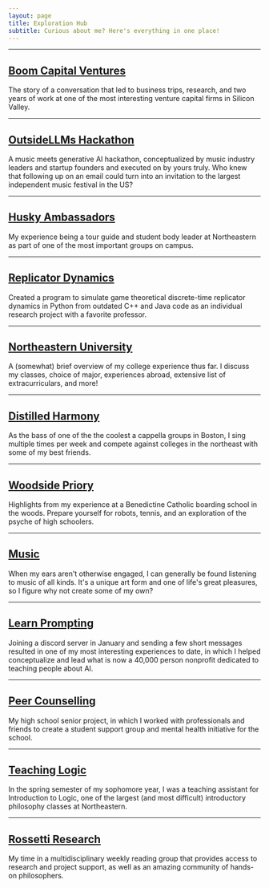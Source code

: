 ```yaml
---
layout: page
title: Exploration Hub
subtitle: Curious about me? Here's everything in one place!
---
```


***

<div style="text-align: left;">
    <p>
      <a href="/pages/boom"><h2>Boom Capital Ventures</h2></a>
        The story of a conversation that led to business trips, research, and two years of work at one of the most interesting venture capital firms in Silicon Valley. 
    </p>
  </div>

***

<div style="text-align: left;">
    <p>
      <a href="/pages/ollms"><h2>OutsideLLMs Hackathon</h2></a>
        A music meets generative AI hackathon, conceptualized by music industry leaders and startup founders and executed on by yours truly. Who knew that following up on an email could turn into an invitation to the largest independent music festival in the US?
    </p>
  </div>

***

<div style="text-align: left;">
    <p>
      <a href="/pages/ambassadors"><h2>Husky Ambassadors</h2></a>
        My experience being a tour guide and student body leader at Northeastern as part of one of the most important groups on campus. 
    </p>
  </div>

***

<div style="text-align: left;">
    <p>
      <a href="/pages/dtrd"><h2>Replicator Dynamics</h2></a>
      Created a program to simulate game theoretical discrete-time replicator dynamics in Python from outdated C++ and Java code as an individual research project with a favorite professor. 
    </p>
  </div>

***

<div style="text-align: left;">
    <p>
      <a href="/pages/neu"><h2>Northeastern University</h2></a>
      A (somewhat) brief overview of my college experience thus far. I discuss my classes, choice of major, experiences abroad, extensive list of extracurriculars, and more!
    </p>
  </div>

***

<div style="text-align: left;">
  <p>
    <a href="/pages/dh"><h2>Distilled Harmony</h2></a>
    As the bass of one of the the coolest a cappella groups in Boston, I sing multiple times per week and compete against colleges in the northeast with some of my best friends. 
  </p>
</div>

***

<div style="text-align: left;">
    <p>
      <a href="/pages/wps"><h2>Woodside Priory</h2></a>
      Highlights from my experience at a Benedictine Catholic boarding school in the woods. Prepare yourself for robots, tennis, and an exploration of the psyche of high schoolers. 
    </p>
  </div>

***

<div style="text-align: left;">
    <p>
      <a href="/pages/writingmusic"><h2>Music</h2></a>
      When my ears aren't otherwise engaged, I can generally be found listening to music of all kinds. It's a unique art form and one of life's great pleasures, so I figure why not create some of my own?
    </p>
  </div>

  ***

  <div style="text-align: left;">
    <p>
      <a href="/pages/lp"><h2>Learn Prompting</h2></a>
      Joining a discord server in January and sending a few short messages resulted in one of my most interesting experiences to date, in which I helped conceptualize and lead what is now a 40,000 person nonprofit dedicated to teaching people about AI. 
    </p>
  </div>

***

  <div style="text-align: left;">
    <p>
      <a href="/pages/peercounsel"><h2>Peer Counselling</h2></a>
      My high school senior project, in which I worked with professionals and friends to create a student support group and mental health initiative for the school. 
    </p>
  </div>

***

  <div style="text-align: left;">
    <p>
      <a href="/pages/ta"><h2>Teaching Logic</h2></a>
      In the spring semester of my sophomore year, I was a teaching assistant for Introduction to Logic, one of the largest (and most difficult) introductory philosophy classes at Northeastern. 
    </p>
  </div>

***

  <div style="text-align: left;">
    <p>
      <a href="/pages/rossetti"><h2>Rossetti Research</h2></a>
      My time in a multidisciplinary weekly reading group that provides access to research and project support, as well as an amazing community of hands-on philosophers. 
    </p>
  </div>

<!--  
***

<div style="text-align: left;">
  <p>
    <a href="/pages/travel"><h2>My Travels</h2></a>
    I love to explore new places, and records of some of my more recent adventures are held here!
  </p>
</div>
-->
